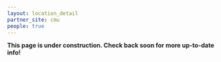 ```yaml
---
layout: location_detail
partner_site: cmu
people: true
---
```


[//]: # (See _data/2025/CMU for the .yml files that control the distinct people lists on this page. Update those fields for faculty, speakers, TAs, and participants when possible.)

**This page is under construction. Check back soon for more up-to-date info!**
